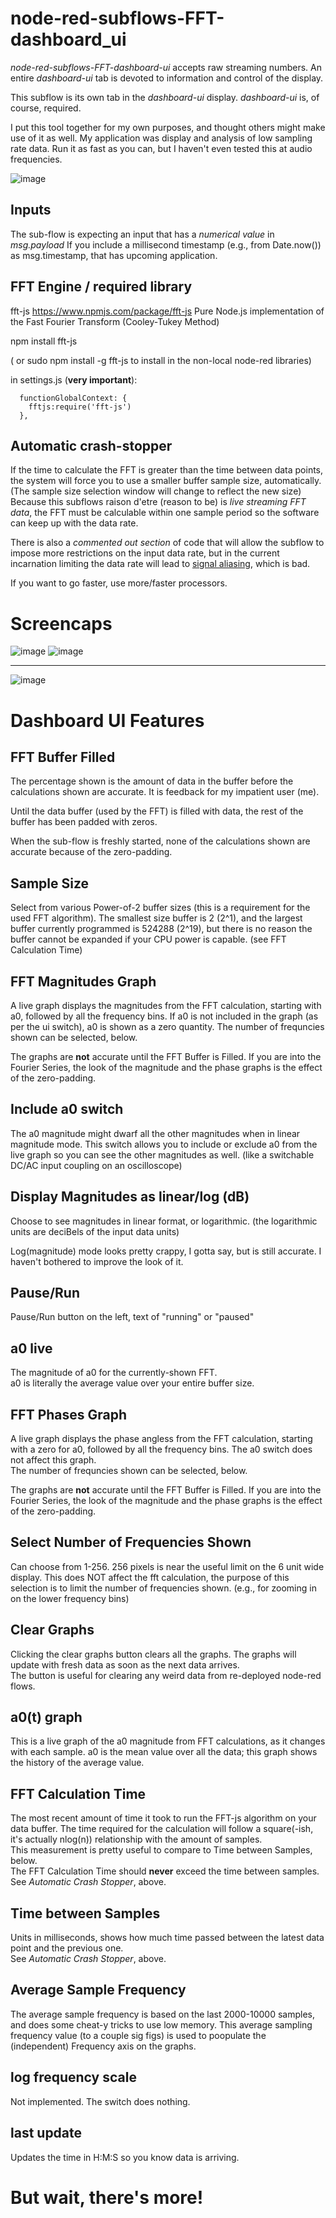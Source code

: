 # node-red-subflows-FFT-dashboard_ui
*node-red-subflows-FFT-dashboard-ui* accepts raw streaming numbers.  An entire *dashboard-ui* tab is devoted to information and control of the display.

This subflow is its own tab in the *dashboard-ui* display. *dashboard-ui* is, of course, required.

I put this tool together for my own purposes, and thought others might make use of it as well.  My application was display and analysis of low sampling rate data.  Run it as fast as you can, but I haven't even tested this at audio frequencies.

![image](https://user-images.githubusercontent.com/105139648/174671595-7c64bdda-1702-4b05-b373-1f5c32be99c5.png)


## Inputs

  The sub-flow is expecting an input that has a *numerical value* in *msg.payload*
  If you include a millisecond timestamp (e.g., from Date.now()) as msg.timestamp, that has upcoming application.

## FFT Engine / required library

  fft-js     https://www.npmjs.com/package/fft-js
  Pure Node.js implementation of the Fast Fourier Transform (Cooley-Tukey Method)

  npm install fft-js
  
  ( or sudo npm install -g fft-js to install in the non-local node-red libraries)

  in settings.js (**very important**):

      functionGlobalContext: {
        fftjs:require('fft-js')
      },

## Automatic crash-stopper

If the time to calculate the FFT is greater than the time between data points, the system
will force you to use a smaller buffer sample size, automatically.  (The sample size selection 
window will change to reflect the new size)  Because this subflows raison d'etre (reason to be) is 
*live streaming FFT data*, the FFT must be calculable within one sample period 
so the software can keep up with the data rate.

There is also a *commented out section* of code that will allow the subflow to impose
more restrictions on the input data rate, but in the current incarnation limiting the 
data rate will lead to [signal aliasing](https://en.wikipedia.org/wiki/Aliasing), which is bad. 

If you want to go faster, use more/faster processors.

# Screencaps

![image](https://user-images.githubusercontent.com/105139648/174211742-bc2c1930-5828-4054-97e7-32734d1f83f6.png)  ![image](https://user-images.githubusercontent.com/105139648/174219573-93fec829-8300-4528-ba9d-27002a74abc2.png)

--------------------------------

![image](https://user-images.githubusercontent.com/105139648/174221099-20035e2b-87c9-498e-a23e-f98889e1f722.png)


# Dashboard UI Features

## FFT Buffer Filled

  The percentage shown is the amount of data in the buffer before the calculations shown are accurate.
  It is feedback for my impatient user (me).

  Until the data buffer (used by the FFT) is filled with data, the rest of the buffer has been
  padded with zeros.

  When the sub-flow is freshly started, none of the calculations shown are accurate because
  of the zero-padding.

## Sample Size

  Select from various Power-of-2 buffer sizes (this is a requirement for the used FFT algorithm).
  The smallest size buffer is 2 (2^1), and the largest buffer currently programmed is 524288 (2^19),
  but there is no reason the buffer cannot be expanded if your CPU power is capable. (see FFT Calculation Time)

## FFT Magnitudes Graph

  A live graph displays the magnitudes from the FFT calculation, starting with a0, followed by
  all the frequency bins.  If a0 is not included in the graph (as per the ui switch), a0 is shown as a zero 
  quantity.  The number of frequncies shown can be selected, below.

  The graphs are **not** accurate until the FFT Buffer is Filled.  If you are into the Fourier
  Series, the look of the magnitude and the phase graphs is the effect of the zero-padding.

## Include a0 switch

  The a0 magnitude might dwarf all the other magnitudes when in linear magnitude mode.
  This switch allows you to include or exclude a0 from the live graph so you can see the
  other magnitudes as well.  (like a switchable DC/AC input coupling on an oscilloscope)

## Display Magnitudes as linear/log (dB<units>)
  
  Choose to see magnitudes in linear format, or logarithmic.
  (the logarithmic units are deciBels of the input data units)
  
  Log(magnitude) mode looks pretty crappy, I gotta say, but is still accurate. 
  I haven't bothered to improve the look of it.

## Pause/Run
  
  Pause/Run button on the left, text of "running" or "paused"
  
## a0 live
 
  The magnitude of a0 for the currently-shown FFT.  
  a0 is literally the average value over your entire buffer size.
  
## FFT Phases Graph
    
  A live graph displays the phase angless from the FFT calculation, starting with a zero for a0, followed by
  all the frequency bins.  The a0 switch does not affect this graph.  
  The number of frequncies shown can be selected, below.
    
  The graphs are **not** accurate until the FFT Buffer is Filled.  If you are into the Fourier
  Series, the look of the magnitude and the phase graphs is the effect of the zero-padding.
  
## Select Number of Frequencies Shown
  
  Can choose from 1-256.   256 pixels is near the useful limit on the 6 unit wide display.
  This does NOT affect the fft calculation, the purpose of this selection is to limit the 
  number of frequencies shown. (e.g., for zooming in on the lower frequency bins)
  
## Clear Graphs
  
  Clicking the clear graphs button clears all the graphs.  The graphs will update with fresh data
  as soon as the next  data arrives.  
  The button is useful for clearing any weird data from re-deployed node-red flows.

## a0(t) graph
  
  This is a live graph of the a0 magnitude from FFT calculations, as it changes with each sample.
  a0 is the mean value over all the data; this graph shows the history of the average value.
 
## FFT Calculation Time
  
  The most recent amount of time it took to run the FFT-js algorithm on your data buffer.  The time required
  for the calculation will follow a square(-ish, it's actually nlog(n)) relationship with the amount of samples.  
  This measurement is pretty useful to compare to Time between Samples, below.  
  The FFT Calculation Time should **never** exceed the time between samples.
  See *Automatic Crash Stopper*, above.
  
## Time between Samples
  
  Units in milliseconds, shows how much time passed between the latest data point and the previous one.  
  See *Automatic Crash Stopper*, above.
  
## Average Sample Frequency
  
  The average sample frequency is based on the last 2000-10000 samples, and does some cheat-y tricks to
  use low memory.  This average sampling frequency value (to a couple sig figs) is used to poopulate 
  the (independent) Frequency axis on the graphs.
  
## log frequency scale
  
  Not implemented.  The switch does nothing.  
  
## last update
  
  Updates the time in H:M:S so you know data is arriving.


  

# But wait, there's more!
  
